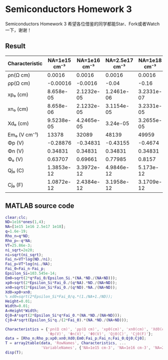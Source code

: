# Semiconductors Homework 3
 Semiconductors Homework 3
希望各位借鉴的同学都能Star、Fork或者Watch一下，谢谢！

## Result

| Characteristic  | NA=1e15 cm⁻³    | NA=1e16 cm⁻³    | NA=2.5e17 cm⁻³  | NA=1e18 cm⁻³    |
|-----------------|-----------------|-----------------|-----------------|-----------------|
| ρn(Ω cm)        | 0.0016          | 0.0016          | 0.0016          | 0.0016          |
| ρp(Ω cm)        | -0.00016        | -0.0016         | -0.04           | -0.16           |
| xp₀ (cm)        | 8.658e-05       | 2.1232e-05      | 1.2461e-06      | 3.2331e-07      |
| xn₀ (cm)        | 8.658e-06       | 2.1232e-05      | 3.1154e-05      | 3.2331e-05      |
| Xd₀ (cm)        | 9.5238e-05      | 4.2465e-05      | 3.24e-05        | 3.2655e-05      |
| Em₀ (V cm⁻¹)    | 13378           | 32089           | 48139           | 49959           |
| Φp (V)          | -0.28876        | -0.34831        | -0.43155        | -0.4674         |
| Φn (V)          | 0.34831         | 0.34831         | 0.34831         | 0.34831         |
| Φ₀ (V)          | 0.63707         | 0.69661         | 0.77985         | 0.8157          |
| Qj₀ (C)         | 1.3853e-12      | 3.3972e-12      | 4.9846e-12      | 5.173e-12       |
| Cj₀ (F)         | 1.0872e-12      | 2.4384e-12      | 3.1958e-12      | 3.1709e-12      |


## MATLAB source code
```matlab
clear;clc;
ND=1e16*ones(1,4);
NA=[1e15 1e16 2.5e17 1e18];
q=1.6e-19;
Rho_n=q*ND;
Rho_p=-q*NA;
VT=25.86e-3;
ni_sqrt=2e20;
ni=sqrt(ni_sqrt);
Fai_n=VT*log(ND./ni);
Fai_p=VT*log(ni./NA);
Fai_0=Fai_n-Fai_p;
Epsilon_Si=103.545e-14;
Em0=sqrt(2*q*Fai_0/Epsilon_Si.*(NA.*ND./(NA+ND)));
xp0=sqrt(2*Epsilon_Si*Fai_0./(q*NA).*ND./(NA+ND));
xn0=sqrt(2*Epsilon_Si*Fai_0./(q*ND).*NA./(NA+ND));
Xd0=xp0+xn0;
% xd0=sqrt(2*Epsilon_Si*Fai_0/q.*(1./NA+1./ND));
Height=0.01;
Width=0.01;
A=Height*Width;
Qj0=A*sqrt(2*Epsilon_Si*q*Fai_0.*(NA.*ND./(NA+ND)));
Cj0=A*sqrt(Epsilon_Si*q./(2*Fai_0).*(NA.*ND./(NA+ND)));

Characteristics = {'ρn(Ω cm)', 'ρp(Ω cm)', 'xp0(cm)', 'xn0(cm)', 'Xd0(cm)', 'Em0(V cm-1)', ...
                   'Φp(V)', 'Φn(V)', 'Φ0(V)', 'Qj0(C)', 'Cj0(F)'};
data = [Rho_n;Rho_p;xp0;xn0;Xd0;Em0;Fai_p;Fai_n;Fai_0;Qj0;Cj0];
T = array2table(data, 'RowNames', Characteristics, ...
                'VariableNames', {'NA=1e15 cm-3', 'NA=1e16 cm-3', 'NA=2.5e17 cm-3', 'NA=1e18 cm-3'});
disp(T);
```